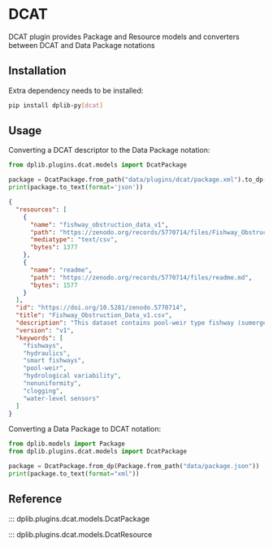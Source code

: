 # DCAT

DCAT plugin provides Package and Resource models and converters between DCAT and Data Package notations

## Installation

Extra dependency needs to be installed:

```bash
pip install dplib-py[dcat]
```

## Usage

Converting a DCAT descriptor to the Data Package notation:

```python
from dplib.plugins.dcat.models import DcatPackage

package = DcatPackage.from_path("data/plugins/dcat/package.xml").to_dp()
print(package.to_text(format='json'))
```

```json
{
  "resources": [
    {
      "name": "fishway_obstruction_data_v1",
      "path": "https://zenodo.org/records/5770714/files/Fishway_Obstruction_Data_v1.csv",
      "mediatype": "text/csv",
      "bytes": 1377
    },
    {
      "name": "readme",
      "path": "https://zenodo.org/records/5770714/files/readme.md",
      "bytes": 1577
    }
  ],
  "id": "https://doi.org/10.5281/zenodo.5770714",
  "title": "Fishway_Obstruction_Data_v1.csv",
  "description": "This dataset contains pool-weir type fishway (sumerged notch and orifice) hydraulic scenarios with and without obstruction events in accordance with\u00a0the publication:\u00a0 Fuentes-P\u00e9rez, J.F., Garc\u00eda-Vega, A., Bravo-C\u00f3rdoba, F.J., Sanz-Ronda, F.J. 2021. A Step to Smart Fishways: An Autonomous Obstruction Detection System Using Hydraulic Modeling and Sensor Networks. Sensors 2021, 21(20), 6909.",
  "version": "v1",
  "keywords": [
    "fishways",
    "hydraulics",
    "smart fishways",
    "pool-weir",
    "hydrological variability",
    "nonuniformity",
    "clogging",
    "water-level sensors"
  ]
}
```

Converting a Data Package to DCAT notation:

```python
from dplib.models import Package
from dplib.plugins.dcat.models import DcatPackage

package = DcatPackage.from_dp(Package.from_path("data/package.json"))
print(package.to_text(format="xml"))
```

## Reference

::: dplib.plugins.dcat.models.DcatPackage

::: dplib.plugins.dcat.models.DcatResource
